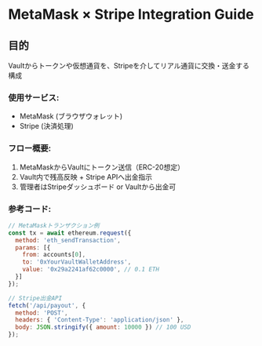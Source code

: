 # MetaMask × Stripe Integration Guide
## 目的
Vaultからトークンや仮想通貨を、Stripeを介してリアル通貨に交換・送金する構成

### 使用サービス:
- MetaMask (ブラウザウォレット)
- Stripe (決済処理)

### フロー概要:
1. MetaMaskからVaultにトークン送信（ERC-20想定）
2. Vault内で残高反映 + Stripe APIへ出金指示
3. 管理者はStripeダッシュボード or Vaultから出金可

### 参考コード:
```js
// MetaMaskトランザクション例
const tx = await ethereum.request({
  method: 'eth_sendTransaction',
  params: [{
    from: accounts[0],
    to: '0xYourVaultWalletAddress',
    value: '0x29a2241af62c0000', // 0.1 ETH
  }]
});

// Stripe出金API
fetch('/api/payout', {
  method: 'POST',
  headers: { 'Content-Type': 'application/json' },
  body: JSON.stringify({ amount: 10000 }) // 100 USD
});
```